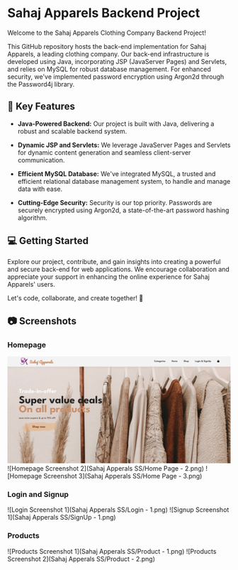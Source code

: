 # Sahaj Apparels Backend Project

Welcome to the Sahaj Apparels Clothing Company Backend Project!

This GitHub repository hosts the back-end implementation for Sahaj Apparels, a leading clothing company. Our back-end infrastructure is developed using Java, incorporating JSP (JavaServer Pages) and Servlets, and relies on MySQL for robust database management. For enhanced security, we've implemented password encryption using Argon2d through the Password4j library.

## :rocket: Key Features

- **Java-Powered Backend:** Our project is built with Java, delivering a robust and scalable backend system.

- **Dynamic JSP and Servlets:** We leverage JavaServer Pages and Servlets for dynamic content generation and seamless client-server communication.

- **Efficient MySQL Database:** We've integrated MySQL, a trusted and efficient relational database management system, to handle and manage data with ease.

- **Cutting-Edge Security:** Security is our top priority. Passwords are securely encrypted using Argon2d, a state-of-the-art password hashing algorithm.

## :computer: Getting Started

Explore our project, contribute, and gain insights into creating a powerful and secure back-end for web applications. We encourage collaboration and appreciate your support in enhancing the online experience for Sahaj Apparels' users.

Let's code, collaborate, and create together! :tada:

## :camera: Screenshots

### Homepage

![Homepage Screenshot 1](https://github.com/J-Karan/Sahaj_Apparals/blob/4c33f914852de5a57ca71498b5059879ab4a6293/Sahaj%20Apperals%20SS/Home%20Page%20-%201.png)
![Homepage Screenshot 2](Sahaj Apperals SS/Home Page - 2.png)
![Homepage Screenshot 3](Sahaj Apperals SS/Home Page - 3.png)

### Login and Signup

![Login Screenshot 1](Sahaj Apperals SS/Login - 1.png)
![Signup Screenshot 1](Sahaj Apperals SS/SignUp - 1.png)

### Products

![Products Screenshot 1](Sahaj Apperals SS/Product - 1.png)
![Products Screenshot 2](Sahaj Apperals SS/Product - 2.png)
